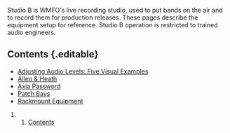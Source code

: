 Studio B is WMFO's live recording studio, used to put bands on the air
and to record them for production releases. These pages describe the
equipment setup for reference. Studio B operation is restricted to
trained audio engineers.

Contents {.editable}
--------

-   [Adjusting Audio Levels: Five Visual
    Examples](https://wiki.wmfo.org/Training/Studio_B/Adjusting_Audio_Levels%3A_Five_Visual_Examples "Training/Studio_B/Adjusting_Audio_Levels:_Five_Visual_Examples")
-   [Allen &
    Heath](https://wiki.wmfo.org/index.php?title=Training/Studio_B/Allen_%26_Heath "Training/Studio_B/Allen_&_Heath")
-   [Axia
    Password](https://wiki.wmfo.org/Training/Studio_B/Axia_Password "Training/Studio_B/Axia_Password")
-   [Patch
    Bays](https://wiki.wmfo.org/Training/Studio_B/Patch_Bays "Training/Studio_B/Patch_Bays")
-   [Rackmount
    Equipment](https://wiki.wmfo.org/Training/Studio_B/Rackmount_Equipment "Training/Studio_B/Rackmount_Equipment")

1.  1. [Contents](#Contents)

